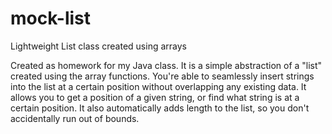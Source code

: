 # mock-list
Lightweight List class created using arrays

Created as homework for my Java class. It is a simple abstraction of a "list" created using the array functions. You're able to seamlessly insert strings into the list at a certain position without overlapping any existing data. It allows you to get a position of a given string, or find what string is at a certain position. It also automatically adds length to the list, so you don't accidentally run out of bounds.
